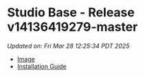 # Studio Base - Release v14136419279-master
_Updated on: Fri Mar 28 12:25:34 PDT 2025_

- [Image](https://github.com/vertigis/studio-base-internal/pkgs/container/studio%2fbase%2finternal/384244431?tag=v14136419279-master)
- [Installation
  Guide](https://github.com/vertigis/studio-base-internal/tree/v14136419279-master)
